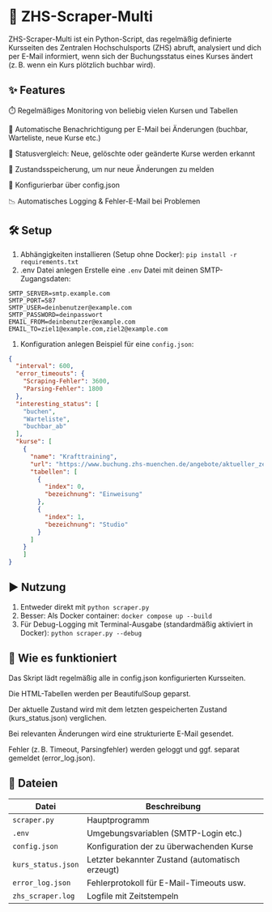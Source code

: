 # 📌 ZHS-Scraper-Multi
ZHS-Scraper-Multi ist ein Python-Script, das regelmäßig definierte Kursseiten des Zentralen Hochschulsports (ZHS) abruft, analysiert und dich per E-Mail informiert, wenn sich der Buchungsstatus eines Kurses ändert (z. B. wenn ein Kurs plötzlich buchbar wird).

## ✨ Features
⏱️ Regelmäßiges Monitoring von beliebig vielen Kursen und Tabellen

📩 Automatische Benachrichtigung per E-Mail bei Änderungen (buchbar, Warteliste, neue Kurse etc.)

🔎 Statusvergleich: Neue, gelöschte oder geänderte Kurse werden erkannt

💾 Zustandsspeicherung, um nur neue Änderungen zu melden

🧱 Konfigurierbar über config.json

📉 Automatisches Logging & Fehler-E-Mail bei Problemen

## 🛠️ Setup
1. Abhängigkeiten installieren (Setup ohne Docker): `pip install -r requirements.txt`
2. .env Datei anlegen
Erstelle eine `.env` Datei mit deinen SMTP-Zugangsdaten:
```
SMTP_SERVER=smtp.example.com
SMTP_PORT=587
SMTP_USER=deinbenutzer@example.com
SMTP_PASSWORD=deinpasswort
EMAIL_FROM=deinbenutzer@example.com
EMAIL_TO=ziel1@example.com,ziel2@example.com
```

1. Konfiguration anlegen
Beispiel für eine `config.json`:

```json
{
  "interval": 600,
  "error_timeouts": {
    "Scraping-Fehler": 3600,
    "Parsing-Fehler": 1800
  },
  "interesting_status": [
    "buchen",
    "Warteliste",
    "buchbar_ab"
  ],
  "kurse": [
    {
      "name": "Krafttraining",
      "url": "https://www.buchung.zhs-muenchen.de/angebote/aktueller_zeitraum_0/_Krafttraining_-_Studio.html",
      "tabellen": [
        {
          "index": 0,
          "bezeichnung": "Einweisung"
        },
        {
          "index": 1,
          "bezeichnung": "Studio"
        }
      ]
    }
    ]
}
```

## ▶️ Nutzung
1. Entweder direkt mit `python scraper.py`
2. Besser: Als Docker container: `docker compose up --build`
3. Für Debug-Logging mit Terminal-Ausgabe (standardmäßig aktiviert in Docker): `python scraper.py --debug`

## 🧠 Wie es funktioniert
Das Skript lädt regelmäßig alle in config.json konfigurierten Kursseiten.

Die HTML-Tabellen werden per BeautifulSoup geparst.

Der aktuelle Zustand wird mit dem letzten gespeicherten Zustand (kurs_status.json) verglichen.

Bei relevanten Änderungen wird eine strukturierte E-Mail gesendet.

Fehler (z. B. Timeout, Parsingfehler) werden geloggt und ggf. separat gemeldet (error_log.json).

## 📂 Dateien

| Datei              | Beschreibung                                        |
|--------------------|-----------------------------------------------------|
| `scraper.py`       | Hauptprogramm                                       |
| `.env`             | Umgebungsvariablen (SMTP-Login etc.)                |
| `config.json`      | Konfiguration der zu überwachenden Kurse            |
| `kurs_status.json` | Letzter bekannter Zustand (automatisch erzeugt)     |
| `error_log.json`   | Fehlerprotokoll für E-Mail-Timeouts usw.            |
| `zhs_scraper.log`  | Logfile mit Zeitstempeln                            |